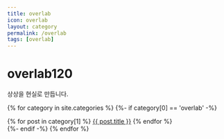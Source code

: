 ```yaml
---
title: overlab
icon: overlab
layout: category
permalink: /overlab
tags: [overlab]
---
```


# overlab120
상상을 현실로 만듭니다.

{% for category in site.categories %}
  {%- if category[0] == 'overlab' -%}
    <div>
    {% for post in category[1] %}
      <a href="{{ post.url }}">{{ post.title }}</a>
    {% endfor %}
    </div>
  {%- endif -%}
{% endfor %}